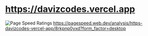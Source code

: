 # https://davizcodes.vercel.app

![Page Speed Ratings](https://i.imgur.com/bSaHTxi.png)
https://pagespeed.web.dev/analysis/https-davizcodes-vercel-app/8rkpnp0yxd?form_factor=desktop
